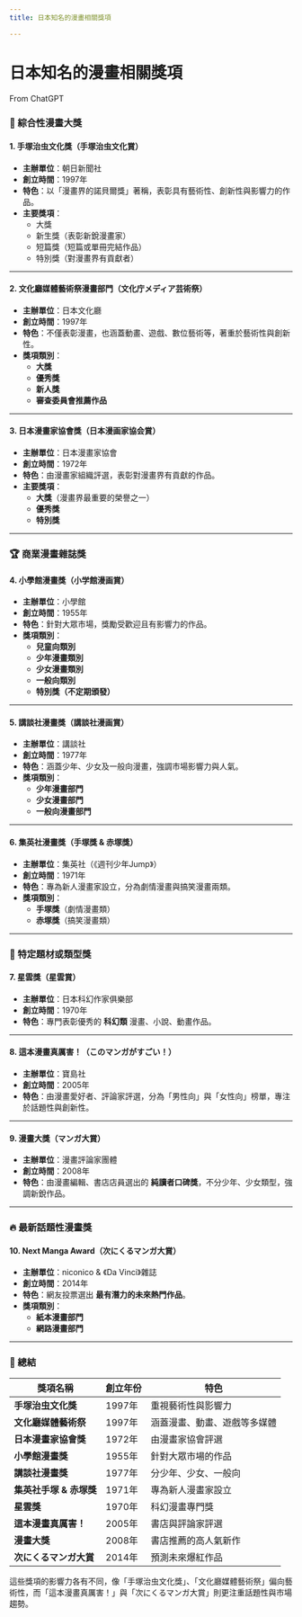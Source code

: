 ```yaml
---
title: 日本知名的漫畫相關獎項

---
```


# 日本知名的漫畫相關獎項
From ChatGPT
### **📖 綜合性漫畫大獎**
#### **1. 手塚治虫文化獎（手塚治虫文化賞）**
- **主辦單位**：朝日新聞社  
- **創立時間**：1997年  
- **特色**：以「漫畫界的諾貝爾獎」著稱，表彰具有藝術性、創新性與影響力的作品。  
- **主要獎項**：
  - 大獎
  - 新生獎（表彰新銳漫畫家）
  - 短篇獎（短篇或單冊完結作品）
  - 特別獎（對漫畫界有貢獻者）

---

#### **2. 文化廳媒體藝術祭漫畫部門（文化庁メディア芸術祭）**
- **主辦單位**：日本文化廳  
- **創立時間**：1997年  
- **特色**：不僅表彰漫畫，也涵蓋動畫、遊戲、數位藝術等，著重於藝術性與創新性。  
- **獎項類別**：
  - **大獎**
  - **優秀獎**
  - **新人獎**
  - **審查委員會推薦作品**

---

#### **3. 日本漫畫家協會獎（日本漫画家協会賞）**
- **主辦單位**：日本漫畫家協會  
- **創立時間**：1972年  
- **特色**：由漫畫家組織評選，表彰對漫畫界有貢獻的作品。  
- **主要獎項**：
  - **大獎**（漫畫界最重要的榮譽之一）
  - **優秀獎**
  - **特別獎**

---

### **🏆 商業漫畫雜誌獎**
#### **4. 小學館漫畫獎（小学館漫画賞）**
- **主辦單位**：小學館  
- **創立時間**：1955年  
- **特色**：針對大眾市場，獎勵受歡迎且有影響力的作品。  
- **獎項類別**：
  - **兒童向類別**
  - **少年漫畫類別**
  - **少女漫畫類別**
  - **一般向類別**
  - **特別獎（不定期頒發）**

---

#### **5. 講談社漫畫獎（講談社漫画賞）**
- **主辦單位**：講談社  
- **創立時間**：1977年  
- **特色**：涵蓋少年、少女及一般向漫畫，強調市場影響力與人氣。  
- **獎項類別**：
  - **少年漫畫部門**
  - **少女漫畫部門**
  - **一般向漫畫部門**

---

#### **6. 集英社漫畫獎（手塚獎 & 赤塚獎）**
- **主辦單位**：集英社（《週刊少年Jump》）  
- **創立時間**：1971年  
- **特色**：專為新人漫畫家設立，分為劇情漫畫與搞笑漫畫兩類。  
- **獎項類別**：
  - **手塚獎**（劇情漫畫類）
  - **赤塚獎**（搞笑漫畫類）

---

### **🔹 特定題材或類型獎**
#### **7. 星雲獎（星雲賞）**
- **主辦單位**：日本科幻作家俱樂部  
- **創立時間**：1970年  
- **特色**：專門表彰優秀的 **科幻類** 漫畫、小說、動畫作品。  

---

#### **8. 這本漫畫真厲害！（このマンガがすごい！）**
- **主辦單位**：寶島社  
- **創立時間**：2005年  
- **特色**：由漫畫愛好者、評論家評選，分為「男性向」與「女性向」榜單，專注於話題性與創新性。  

---

#### **9. 漫畫大獎（マンガ大賞）**
- **主辦單位**：漫畫評論家團體  
- **創立時間**：2008年  
- **特色**：由漫畫編輯、書店店員選出的 **純讀者口碑獎**，不分少年、少女類型，強調新銳作品。

---

### **🔥 最新話題性漫畫獎**
#### **10. Next Manga Award（次にくるマンガ大賞）**
- **主辦單位**：niconico & 《Da Vinci》雜誌  
- **創立時間**：2014年  
- **特色**：網友投票選出 **最有潛力的未來熱門作品**。  
- **獎項類別**：
  - **紙本漫畫部門**
  - **網路漫畫部門**

---

### **📌 總結**
| **獎項名稱** | **創立年份** | **特色** |
|-------------|------------|---------|
| **手塚治虫文化獎** | 1997年 | 重視藝術性與影響力 |
| **文化廳媒體藝術祭** | 1997年 | 涵蓋漫畫、動畫、遊戲等多媒體 |
| **日本漫畫家協會獎** | 1972年 | 由漫畫家協會評選 |
| **小學館漫畫獎** | 1955年 | 針對大眾市場的作品 |
| **講談社漫畫獎** | 1977年 | 分少年、少女、一般向 |
| **集英社手塚 & 赤塚獎** | 1971年 | 專為新人漫畫家設立 |
| **星雲獎** | 1970年 | 科幻漫畫專門獎 |
| **這本漫畫真厲害！** | 2005年 | 書店與評論家評選 |
| **漫畫大獎** | 2008年 | 書店推薦的高人氣新作 |
| **次にくるマンガ大賞** | 2014年 | 預測未來爆紅作品 |

這些獎項的影響力各有不同，像「手塚治虫文化獎」、「文化廳媒體藝術祭」偏向藝術性，而「這本漫畫真厲害！」與「次にくるマンガ大賞」則更注重話題性與市場趨勢。